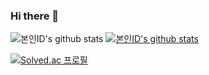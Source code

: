 ### Hi there 👋

<!--
**JongbeomLee623/JongbeomLee623** is a ✨ _special_ ✨ repository because its `README.md` (this file) appears on your GitHub profile.

Here are some ideas to get you started:

- 🔭 I’m currently working on ...
- 🌱 I’m currently learning ...
- 👯 I’m looking to collaborate on ...
- 🤔 I’m looking for help with ...
- 💬 Ask me about ...
- 📫 How to reach me: ...
- 😄 Pronouns: ...
- ⚡ Fun fact: ...
-->

![본인ID's github stats](https://github-readme-stats.vercel.app/api?username=JongbeomLee623&show_icons=true)
[![본인ID's github stats](https://github-readme-stats.vercel.app/api/top-langs/?username=JongbeomLee623&show_icons=true&hide_border=true&title_color=004386&icon_color=004386&layout=compact)](https://github.com/JongbeomLee623)

[![Solved.ac
프로필](http://mazassumnida.wtf/api/v2/generate_badge?boj=jambon23)](https://solved.ac/jambon23)

